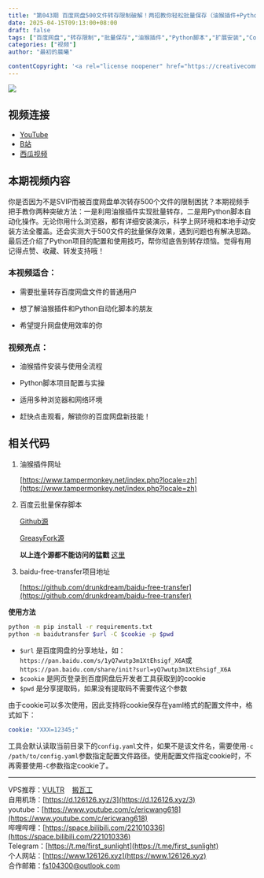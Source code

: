 ```yaml
---
title: "第043期 百度网盘500文件转存限制破解！两招教你轻松批量保存（油猴插件+Python脚本全教程）"
date: 2025-04-15T09:13:00+08:00
draft: false
tags: ["百度网盘","转存限制","批量保存","油猴插件","Python脚本","扩展安装","Cookie","SVIP"]
categories: ["视频"]
author: "最初的晨曦"

contentCopyright: '<a rel="license noopener" href="https://creativecommons.org/licenses/by-nc-sa/4.0/deed.zh" target="_blank">本文章采用 CC BY-NC-SA 4.0 许可协议</a>'
---
```


![](../../images/043/0.jpg)
	
## 视频连接
- [YouTube](https://youtu.be/QyDgWzwigTw)
- [B站](https://www.bilibili.com/video/BV1eXoHYKETv/)
- [西瓜视频](https://www.douyin.com/video/7493412439799762210)

## 本期视频内容

你是否因为不是SVIP而被百度网盘单次转存500个文件的限制困扰？本期视频手把手教你两种突破方法：一是利用油猴插件实现批量转存，二是用Python脚本自动化操作。无论你用什么浏览器，都有详细安装演示，科学上网环境和本地手动安装方法全覆盖。还会实测大于500文件的批量保存效果，遇到问题也有解决思路。最后还介绍了Python项目的配置和使用技巧，帮你彻底告别转存烦恼。觉得有用记得点赞、收藏、转发支持哦！

### 本视频适合：

- 需要批量转存百度网盘文件的普通用户

- 想了解油猴插件和Python自动化脚本的朋友

- 希望提升网盘使用效率的你

### 视频亮点：

- 油猴插件安装与使用全流程

- Python脚本项目配置与实操

- 适用多种浏览器和网络环境

- 赶快点击观看，解锁你的百度网盘新技能！

## 相关代码

1. 油猴插件网址

	[https://www.tampermonkey.net/index.php?locale=zh](https://www.tampermonkey.net/index.php?locale=zh)

2. 百度云批量保存脚本

	[Github源](https://github.com/System233/PIGCATS/raw/main/transfer.user.js)

	[GreasyFork源](https://greasyfork.org/zh-CN/scripts/453280-%E7%99%BE%E5%BA%A6%E4%BA%91%E6%89%B9%E9%87%8F%E4%BF%9D%E5%AD%98)

	**以上连个源都不能访问的猛戳** [这里](https://www.126126.xyz/images/043/transfer.user.js)

3. baidu-free-transfer项目地址

	[https://github.com/drunkdream/baidu-free-transfer](https://github.com/drunkdream/baidu-free-transfer)

**使用方法**

```bash
python -m pip install -r requirements.txt
python -m baidutransfer $url -C $cookie -p $pwd
```

- `$url` 是百度网盘的分享地址，如：`https://pan.baidu.com/s/1yQ7wutp3m1XtEhsigf_X6A`或`https://pan.baidu.com/share/init?surl=yQ7wutp3m1XtEhsigf_X6A`
- `$cookie` 是网页登录到百度网盘后开发者工具获取到的cookie
- `$pwd` 是分享提取码，如果没有提取码不需要传这个参数

由于cookie可以多次使用，因此支持将cookie保存在yaml格式的配置文件中，格式如下：

```yaml
cookie: "XXX=12345;"
```

工具会默认读取当前目录下的`config.yaml`文件，如果不是该文件名，需要使用`-c /path/to/config.yaml`参数指定配置文件路径。使用配置文件指定cookie时，不再需要使用`-C`参数指定cookie了。

---

VPS推荐：[VULTR](https://www.vultr.com/?ref=9742814)&nbsp;&nbsp;&nbsp;&nbsp;[搬瓦工](https://bwh81.net/aff.php?aff=73687)  
自用机场：[https://d.126126.xyz/3](https://d.126126.xyz/3)  
youtube：[https://www.youtube.com/c/ericwang618](https://www.youtube.com/c/ericwang618)  
哔哩哔哩：[https://space.bilibili.com/221010336](https://space.bilibili.com/221010336)  
Telegram：[https://t.me/first_sunlight](https://t.me/first_sunlight)  
个人网站：[https://www.126126.xyz](https://www.126126.xyz)  
合作邮箱：fs104300@outlook.com